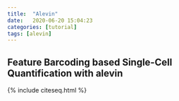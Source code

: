 ```yaml
---
title:  "Alevin"
date:   2020-06-20 15:04:23
categories: [tutorial]
tags: [alevin]
---
```


## Feature Barcoding based Single-Cell Quantification with alevin

{% include citeseq.html %}
